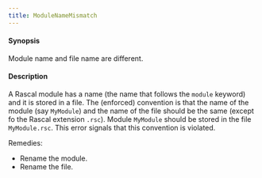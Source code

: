 ```yaml
---
title: ModuleNameMismatch
---
```


#### Synopsis

Module name and file name are different.

#### Description

A Rascal module has a name (the name that follows the `module` keyword) and it is stored in a file.
The (enforced) convention is that the name of the module (say `MyModule`) and the name of the file should be the same
(except fo the Rascal extension `.rsc`). Module `MyModule` should be stored in the file `MyModule.rsc`.
This error signals that this convention is violated.

Remedies:

*  Rename the module.
*  Rename the file.

